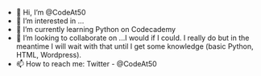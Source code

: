 - 👋 Hi, I’m @CodeAt50
- 👀 I’m interested in ...
- 🌱 I’m currently learning Python on Codecademy
- 💞️ I’m looking to collaborate on ...I would if I could. I really do but in the meantime I will wait with that until 
I get some knowledge (basic Python, HTML, Wordpress). 
- 📫 How to reach me: Twitter - @CodeAt50 

<!---
CodeAt50/CodeAt50 is a ✨ special ✨ repository because its `README.md` (this file) appears on your GitHub profile.
You can click the Preview link to take a look at your changes.
--->
